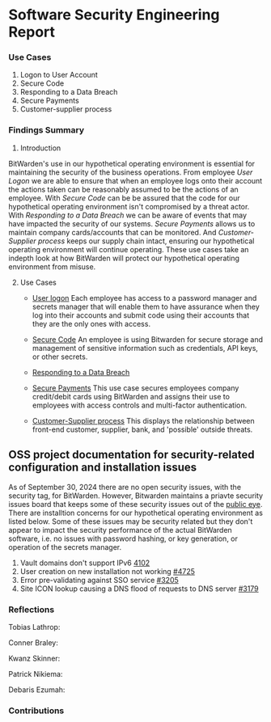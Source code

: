 # Software Security Engineering Report

### Use Cases

  1. Logon to User Account
  2. Secure Code
  3. Responding to a Data Breach
  4. Secure Payments
  5. Customer-supplier process

### Findings Summary

  1. Introduction

BitWarden's use in our hypothetical operating environment is essential for maintaining the security of the business operations. From employee *User Logon* we are able to ensure that when an employee logs onto their account the actions taken can be reasonably assumed to be the actions of an employee. With *Secure Code* can be be assured that the code for our hypothetical operating environment isn't compromised by a threat actor. With *Responding to a Data Breach* we can be aware of events that may have impacted the security of our systems. *Secure Payments* allows us to maintain company cards/accounts that can be monitored. And *Customer-Supplier process* keeps our supply chain intact, ensuring our hypothetical operating environment will continue operating. These use cases take an indepth look at how BitWarden will protect our hypothetical operating environment from misuse.

  2. Use Cases

     * [User logon](https://github.com/PatrickBN/CYBR8420_Team5/blob/main/Use%20case%20drafts/SSE%20User%20logon/Use%20case%20user%20logon%20Doc.md)
           Each employee has access to a password manager and secrets manager that will enable them to have assurance when they log into their accounts and submit code using their accounts that they are the only ones with access.
       
     * [Secure Code](https://github.com/PatrickBN/CYBR8420_Team5/blob/main/Use%20case%20drafts/SEE%20SecureCode/Secure%20code%20Doc.md)
           An employee is using Bitwarden for secure storage and management of sensitive information such as credentials, API keys, or other secrets.
     * [Responding to a Data Breach](https://github.com/PatrickBN/CYBR8420_Team5/blob/main/Use%20case%20drafts/SSE_Responding_to_a_Data_Breach_Alert/Use_Case_Doc.md)
     * [Secure Payments](https://github.com/PatrickBN/CYBR8420_Team5/blob/main/Use%20case%20drafts/SSE%20Secure%20Payments/Secure%20Payments.md)
           This use case secures employees company credit/debit cards using BitWarden and assigns their use to employees with access controls and multi-factor authentication.
     * [Customer-Supplier process](https://github.com/PatrickBN/CYBR8420_Team5/blob/main/Use%20case%20drafts/SSE%20Customer%20Supplier/Customer_Supplier%20Doc.md) 
           This displays the relationship between front-end customer, supplier, bank, and 'possible' outside threats.
## OSS project documentation for security-related configuration and installation issues

  As of September 30, 2024 there are no open security issues, with the security tag, for BitWarden. However, Bitwarden maintains a priavte security issues board that keeps some of these security issues out of the [public eye](https://hackerone.com/bitwarden?type=team). There are installtion concerns for our hypothetical operating environment as listed below. Some of these issues may be security related but they don't appear to impact the security performance of the actual BitWarden software, i.e. no issues with password hashing, or key generation, or operation of the secrets manager.   

  1. Vault domains don't support IPv6 [4102](https://github.com/bitwarden/server/issues/4102)
  2. User creation on new installation not working [#4725](https://github.com/bitwarden/server/issues/4725)
  3. Error pre-validating against SSO service [#3205](https://github.com/bitwarden/server/issues/3205)
  4. Site ICON lookup causing a DNS flood of requests to DNS server [#3179](https://github.com/bitwarden/server/issues/3179)

### Reflections

Tobias Lathrop:

Conner Braley:

Kwanz Skinner:

Patrick Nikiema:

Debaris Ezumah:

### Contributions
